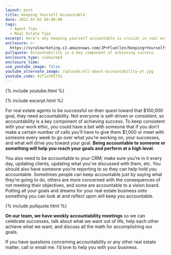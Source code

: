 ```yaml
---
layout: post
title: Keeping Yourself Accountable
date: 2021-07-02 00:00:00
tags:
  - Agent Tips
  - Real Estate Tips
excerpt: Here’s why keeping yourself accountable is crucial in real estate.
enclosure: >-
  https://vyralmarketing.s3.amazonaws.com/JP+Fluellen/Keeping+Yourself+Accountable.mp4
pullquote: Accountability is a key component of achieving success.
enclosure_type: video/mp4
enclosure_time:
use_youtube_image: false
youtube_alternate_image: /uploads/all-about-accountability-yt.jpg
youtube_code: 4zTiot0Il5o
---
```

{% include youtube.html %}

{% include excerpt.html %}

For real estate agents to be successful on their quest toward that $100,000 goal, they need accountability. Not everyone is self-driven or consistent, so accountability is a key component of achieving success. To keep consistent with your work ethic, you could have a bet with someone that if you don’t make a certain number of calls you’ll have to give them $1,000 or meet with someone every week to go over what you’re working on, your successes, and what will drive you toward your goal. **Being accountable to someone or something will help you reach your goals and perform at a high level.&nbsp;**

You also need to be accountable to your CRM; make sure you’re in it every day, updating clients, updating what you’ve discussed with them, etc. You should also have someone you’re reporting to so they can help hold you accountable. Sometimes people can keep accountable just by saying what they’re going to do, others are more concerned with the consequences of not meeting their objectives, and some are accountable to a vision board. Putting all your goals and dreams for your real estate business onto something you can look at and reflect upon will keep you accountable.&nbsp;

{% include pullquote.html %}

**On our team, we have weekly accountability meetings** so we can celebrate successes, talk about what we want out of life, help each other achieve what we want, and discuss all the math for accomplishing our goals.

If you have questions concerning accountability or any other real estate matter, call or email me. I’d love to help you with your business.
